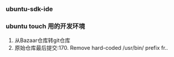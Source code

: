 ### ubuntu-sdk-ide


### ubuntu touch 用的开发环境
1. 从Bazaar仓库转git仓库
2. 原始仓库最后提交:170. Remove hard-coded /usr/bin/ prefix fr..
